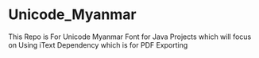 # Unicode_Myanmar
This Repo is For Unicode Myanmar Font for Java Projects which will focus on Using iText Dependency which is for PDF Exporting
